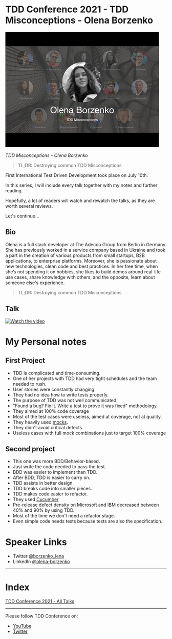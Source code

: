 # TDD Conference 2021 - TDD Misconceptions - Olena Borzenko

![TDD Conference 2021 - TDD Misconceptions - Olena Borzenko](TDD%20Conference%202021%20-%20TDD%20Misconceptions%20-%20Olena%20Borzenko.jpg)

*TDD Misconceptions - Olena Borzenko*

> TL;DR: Destroying common TDD Misconceptions

First International Test Driven Development took place on July 10th. 

In this series, I will include every talk together with my notes and further reading.

Hopefully, a lot of readers will watch and rewatch the talks, as they are worth several reviews.

Let's continue...

## Bio 

Olena is a full stack developer at The Adecco Group from Berlin in Germany. She has previously worked in a service company based in Ukraine and took a part in the creation of various products from small startups, B2B applications, to enterprise platforms. Moreover, she is passionate about new technologies, clean code and best practices. In her free time, when she’s not spending it on hobbies, she likes to build demos around real-life use cases, share knowledge with others, and the opposite, learn about someone else's experience.
 
> TL;DR: Destroying common TDD Misconceptions 

## Talk

[![Watch the video](https://img.youtube.com/vi/TbkBMeAt4K0/sddefault.jpg)](https://youtu.be/TbkBMeAt4K0) 

# My Personal notes

## First Project
- TDD is complicated and time-consuming.
- One of her projects with TDD had very tight schedules and the team needed to rush.
- User stories were constantly changing.
- They had no idea how to write tests properly.
- The purpose of TDD was not well communicated.
- "Found a bug? Fix it. Write a test to prove it was fixed" methodology.
- They aimed at 100% code coverage
- Most of the test cases were useless, aimed at coverage, not at quality.
- They heavily used [mocks](https://github.com/mcsee/Software-Design-Articles/tree/main/Articles/Code%20Smells/Code%20Smell%2030%20-%20Mocking%20Business/readme.md).
- They didn't avoid critical defects.
- Useless cases with full mock combinations just to target 100% coverage

## Second project 

- This one was more BDD/Behavior-based.
- Just write the code needed to pass the test.
- BDD was easier to implement than TDD.
- After BDD, TDD is easier to carry on.
- TDD assists in better design.
- TDD breaks code into smaller pieces.
- TDD makes code easier to refactor.
- They used [Cucumber](https://cucumber.io/) 
- Pre-release defect density on Microsoft and IBM decreased between 40% and 90% by using TDD.
- Most of the time we don't need a refactor stage.
- Even simple code needs tests because tests are also the specification.  ​

# Speaker Links

- Twitter [@borzenko_lena](https://twitter.com/borzenko_lena) 
- LinkedIn [@olena-borzenko](https://www.linkedin.com/in/olena-borzenko/)
​
* * *

# Index

[TDD Conference 2021 - All Talks](https://github.com/mcsee/Software-Design-Articles/tree/main/Articles/TDD%20Conference%202021/TDD%20Conference%202021%20-%20All%20Talks/readme.md)

* * *

Please follow TDD Conference on:

- [YouTube](https://www.youtube.com/channel/UCKn-DadPoyYssfAOMk1LSew)
- [Twitter](https://twitter.com/tddconf)
